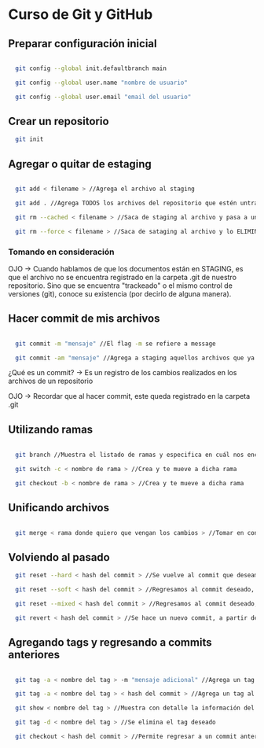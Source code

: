 # Curso de Git y GitHub

## Preparar configuración inicial

```bash

  git config --global init.defaultbranch main

  git config --global user.name "nombre de usuario"

  git config --global user.email "email del usuario"

```

## Crear un repositorio

```bash
  git init
```

## Agregar o quitar de estaging

```bash

  git add < filename > //Agrega el archivo al staging

  git add . //Agrega TODOS los archivos del repositorio que estén untracked a staging

  git rm --cached < filename > //Saca de staging al archivo y pasa a untracked

  git rm --force < filename > //Saca de sataging al archivo y lo ELIMINA

```

### Tomando en consideración

OJO -> Cuando hablamos de que los documentos están en STAGING, es que el archivo no se encuentra registrado en la carpeta .git de nuestro repositorio. Sino que se encuentra "trackeado" o el mismo control de versiones (git), conoce su existencia (por decirlo de alguna manera).

## Hacer commit de mis archivos

```bash

  git commit -m "mensaje" //El flag -m se refiere a message

  git commit -am "mensaje" //Agrega a staging aquellos archivos que ya estaban creados y se les hicieron cambios. Sin embargo, no agregan archivos recién creados a staging, se debe usar "git add"

```

¿Qué es un commit? -> Es un registro de los cambios realizados en los archivos de un repositorio

OJO -> Recordar que al hacer commit, este queda registrado en la carpeta .git

## Utilizando ramas

```bash
  
  git branch //Muestra el listado de ramas y especifica en cuál nos encontramos actualmente

  git switch -c < nombre de rama > //Crea y te mueve a dicha rama

  git checkout -b < nombre de rama > //Crea y te mueve a dicha rama

```

## Unificando archivos

```bash

  git merge < rama donde quiero que vengan los cambios > //Tomar en consideración que debemos de estar seguros de que la rama en la que nos encontremos, es la rama principal de nuestro proyecto o una rama a la que deseemos obtener los cambios de la otra rama

```

## Volviendo al pasado

```bash
  git reset --hard < hash del commit > //Se vuelve al commit que deseamos, al usar el flag "hard", los archivos de los nuevos commits se pierden.

  git reset --soft < hash del commit > //Regresamos al commit deseado, sin embargo, no se pierden los archivos nuevos creados o modificados.

  git reset --mixed < hash del commit > //Regresamos al commit deseado, sin embargo, los archivos nuevos creados hasta ese commit se toman como fuera del area de staging

  git revert < hash del commit > //Se hace un nuevo commit, a partir del hash de un commit anterior
```

## Agregando tags y regresando a commits anteriores

```bash

  git tag -a < nombre del tag > -m "mensaje adicional" //Agrega un tag al commit actual

  git tag -a < nombre del tag > < hash del commit > //Agrega un tag al commit deseado

  git show < nombre del tag > //Muestra con detalle la información del commit al que se le agregó dicho tag

  git tag -d < nombre del tag > //Se elimina el tag deseado

  git checkout < hash del commit > //Permite regresar a un commit anterior

```